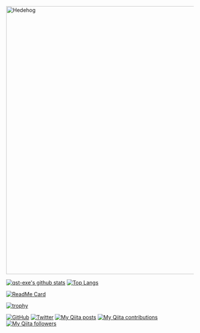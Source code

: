 <a href="https://thedgehog.jp/" target="_blank">
    <img src="https://thedgehog.jp/assets/images/background.jpg" width="720" alt="Hedehog">
</a>

[![qst-exe's github stats](https://github-readme-stats.vercel.app/api?username=qst-exe&show_icons=true&count_private=true&theme=flag-india)](https://github.com/qst-exe "qst-exe's github stats")
[![Top Langs](https://github-readme-stats.vercel.app/api/top-langs/?username=qst-exe&count_private=true&theme=flag-india)](https://github.com/qst-exe "Top Langs")

[![ReadMe Card](https://github-readme-stats.vercel.app/api/pin/?username=qst-exe&repo=spearly_flutter&show_owner=true)](https://github.com/qst-exe/spearly_flutter)

[![trophy](https://github-profile-trophy.vercel.app/?username=qst-exe&count_private=true&theme=flag-india)](https://github.com/qst-exe "trophy")

[![GitHub](https://img.shields.io/github/followers/qst-exe?style=social)](https://github.com/qst-exe "GitHub")
[![Twitter](https://img.shields.io/twitter/follow/qst_exe?style=social)](https://twitter.com/qst_exe "Twitter")
[![My Qiita posts](https://qiita-badge.apiapi.app/s/qst_exe/posts.svg)](http://qiita.com/qst_exe)
[![My Qiita contributions](https://qiita-badge.apiapi.app/s/qst_exe/contributions.svg)](http://qiita.com/qst_exe)
[![My Qiita followers](https://qiita-badge.apiapi.app/s/qst_exe/followers.svg)](http://qiita.com/qst_exe)


<!--
**qst-exe/qst-exe** is a ✨ _special_ ✨ repository because its `README.md` (this file) appears on your GitHub profile.

Here are some ideas to get you started:

- 🔭 I’m currently working on ...
- 🌱 I’m currently learning ...
- 👯 I’m looking to collaborate on ...
- 🤔 I’m looking for help with ...
- 💬 Ask me about ...
- 📫 How to reach me: ...
- 😄 Pronouns: ...
- ⚡ Fun fact: ...
-->
